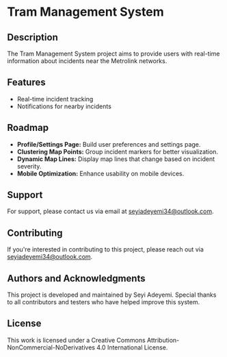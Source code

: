 # Tram Management System

## Description

The Tram Management System project aims to provide users with real-time information about incidents near the Metrolink networks.

## Features

- Real-time incident tracking
- Notifications for nearby incidents

## Roadmap

- **Profile/Settings Page:** Build user preferences and settings page.
- **Clustering Map Points:** Group incident markers for better visualization.
- **Dynamic Map Lines:** Display map lines that change based on incident severity.
- **Mobile Optimization:** Enhance usability on mobile devices.

## Support

For support, please contact us via email at [seyiadeyemi34@outlook.com](mailto:seyiadeyemi34@outlook.com).

## Contributing

If you're interested in contributing to this project, please reach out via [seyiadeyemi34@outlook.com](mailto:seyiadeyemi34@outlook.com).

## Authors and Acknowledgments

This project is developed and maintained by Seyi Adeyemi. Special thanks to all contributors and testers who have helped improve this system.

## License

This work is licensed under a Creative Commons Attribution-NonCommercial-NoDerivatives 4.0 International License.